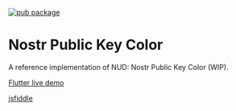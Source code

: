 [![pub package](https://img.shields.io/pub/v/hexpattern.svg)](https://pub.dev/packages/hexpattern)

# Nostr Public Key Color

A reference implementation of NUD: Nostr Public Key Color (WIP).

[Flutter live demo](https://1l0.github.io/hexpattern/)

[jsfiddle](https://jsfiddle.net/rq58zgn4/)
